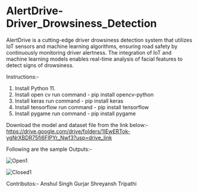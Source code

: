 # AlertDrive-Driver_Drowsiness_Detection
AlertDrive is a cutting-edge driver drowsiness detection system that utilizes IoT sensors and machine learning algorithms, ensuring road safety by continuously monitoring driver alertness. The integration of IoT  and machine learning models enables real-time analysis of facial features to detect signs of drowsiness.


Instructions:-
1. Install Python 11.
2. Install open cv         run command - pip install opencv-python
3. Install keras           run command - pip install keras
4. Install tensorflow      run command - pip install tensorflow
5. Install pygame          run command - pip install pygame



Download the model and dataset file from the link below:-
https://drive.google.com/drive/folders/1IEwERTok-ygNrXBDR75fi6FIPYr_Nwf3?usp=drive_link


Following are the sample Outputs:-


![Open1](https://github.com/anshulgurjar53/AlertDrive-Driver_Drowsiness_Detection/assets/90499262/60229709-5edd-4dd0-87ce-2225d003effb)


![Closed1](https://github.com/anshulgurjar53/AlertDrive-Driver_Drowsiness_Detection/assets/90499262/bbcf032c-e0b0-4ee1-8ffe-79201836ee9b)



Contributos:-
Anshul Singh Gurjar
Shreyansh Tripathi
   
